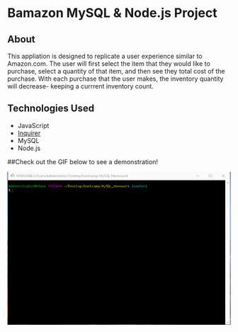 
# Bamazon MySQL & Node.js Project

## About 

This appliation is designed to replicate a user experience similar to Amazon.com. The user will first select the item that they would like to purchase, select a quantity of that item, and then see they total cost of the purchase. With each purchase that the user makes, the inventory quantity will decrease- keeping a currrent inventory count. 

## Technologies Used
- JavaScript 
- [Inquirer](https://www.npmjs.com/package/inquirer/v/0.2.3)
- MySQL 
- Node.js

##Check out the GIF below to see a demonstration! 

![Bamazon Demo](https://github.com/hglane/MySQL_Homework/blob/master/demo/BamazonDemo.gif)
